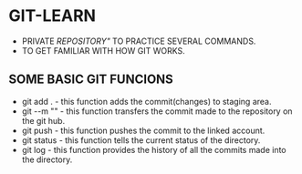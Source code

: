 #  GIT-LEARN

* PRIVATE *REPOSITORY"* TO PRACTICE SEVERAL COMMANDS.
* TO GET FAMILIAR WITH HOW GIT WORKS.

## SOME BASIC GIT FUNCIONS

* git add .  -  this function adds the commit(changes) to staging area.
* git --m "<commit name>"    -  this function transfers the commit made to the repository on the git hub.
* git push   -  this function pushes the commit to the linked account.
* git status -  this function tells the current status of the directory.
* git log   -  this function provides the history of all the commits made into the directory.

